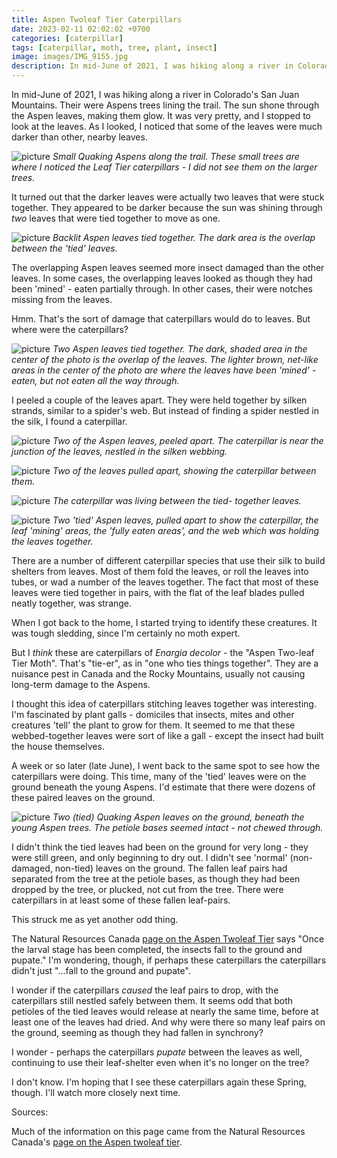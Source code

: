 ```yaml
---
title: Aspen Twoleaf Tier Caterpillars
date: 2023-02-11 02:02:02 +0700
categories: [caterpillar]
tags: [caterpillar, moth, tree, plant, insect]
image: images/IMG_9155.jpg
description: In mid-June of 2021, I was hiking along a river in Colorado’s San Juan Mountains. Their were Aspens trees lining the trail. The sun shone through the Aspen leaves, making them glow. It was very pretty, and I stopped to…
---
```


In mid-June of 2021, I was hiking along a river in Colorado's San Juan Mountains. Their were Aspens trees lining the trail. The sun shone through the Aspen leaves, making them glow. It was very pretty, and I stopped to look at the leaves. As I looked, I noticed that some of the leaves were much darker than other, nearby leaves.

![picture](https://tightloop.com/blog/wp-content/uploads/2023/02/IMG_9143.jpg?v=1676145095)
*Small Quaking Aspens along the trail. These small trees are where I noticed the Leaf Tier caterpillars - I did not see them on the larger trees.*

It turned out that the darker leaves were actually two leaves that were stuck together. They appeared to be darker because the sun was shining through _two_ leaves that were tied together to move as one.

![picture](https://tightloop.com/blog/wp-content/uploads/2023/02/IMG_9155.jpg?v=1676145103)
*Backlit Aspen leaves tied together. The dark area is the overlap between the 'tied' leaves.*

The overlapping Aspen leaves seemed more insect damaged than the other leaves. In some cases, the overlapping leaves looked as though they had been 'mined' - eaten partially through. In other cases, their were notches missing from the leaves.

Hmm. That's the sort of damage that caterpillars would do to leaves. But where were the caterpillars?

![picture](images/IMG_9231-1024x714.jpg)
*Two Aspen leaves tied together. The dark, shaded area in the center of the photo is the overlap of the leaves. The lighter brown, net-like areas in the center of the photo are where the leaves have been 'mined' - eaten, but not eaten all the way through.*

I peeled a couple of the leaves apart. They were held together by silken strands, similar to a spider's web. But instead of finding a spider nestled in the silk, I found a caterpillar.

![picture](images/IMG_9161-1024x683.jpg)
*Two of the Aspen leaves, peeled apart. The caterpillar is near the junction of the leaves, nestled in the silken webbing.*

![picture](images/IMG_9151.jpg)
*Two of the leaves pulled apart, showing the caterpillar between them.*

![picture](images/IMG_9146.jpg)
*The caterpillar was living between the tied- together leaves.*

![picture](images/IMG_9237.jpg)
*Two 'tied' Aspen leaves, pulled apart to show the caterpillar, the leaf 'mining' areas, the 'fully eaten areas', and the web which was holding the leaves together.*

There are a number of different caterpillar species that use their silk to build shelters from leaves. Most of them fold the leaves, or roll the leaves into tubes, or wad a number of the leaves together. The fact that most of these leaves were tied together in pairs, with the flat of the leaf blades pulled neatly together, was strange.

When I got back to the home, I started trying to identify these creatures. It was tough sledding, since I'm certainly no moth expert.

But I _think_ these are caterpillars of _Enargia decolor_ - the "Aspen Two-leaf Tier Moth". That's "tie-er", as in "one who ties things together". They are a nuisance pest in Canada and the Rocky Mountains, usually not causing long-term damage to the Aspens.

I thought this idea of caterpillars stitching leaves together was interesting. I'm fascinated by plant galls - domiciles that insects, mites and other creatures 'tell' the plant to grow for them. It seemed to me that these webbed-together leaves were sort of like a gall - except the insect had built the house themselves.

A week or so later (late June), I went back to the same spot to see how the caterpillars were doing. This time, many of the 'tied' leaves were on the ground beneath the young Aspens. I'd estimate that there were dozens of these paired leaves on the ground.

![picture](images/IMG_9238.jpg)
*Two (tied) Quaking Aspen leaves on the ground, beneath the young Aspen trees. The petiole bases seemed intact - not chewed through.*

I didn't think the tied leaves had been on the ground for very long - they were still green, and only beginning to dry out. I didn't see 'normal' (non-damaged, non-tied) leaves on the ground. The fallen leaf pairs had separated from the tree at the petiole bases, as though they had been dropped by the tree, or plucked, not cut from the tree. There were caterpillars in at least some of these fallen leaf-pairs.

This struck me as yet another odd thing.

The Natural Resources Canada [page on the Aspen Twoleaf Tier](https://tidcf.nrcan.gc.ca/en/insects/factsheet/9949) says "Once the larval stage has been completed, the insects fall to the ground and pupate." I'm wondering, though, if perhaps these caterpillars the caterpillars didn't just "...fall to the ground and pupate".

I wonder if the caterpillars _caused_ the leaf pairs to drop, with the caterpillars still nestled safely between them. It seems odd that both petioles of the tied leaves would release at nearly the same time, before at least one of the leaves had dried. And why were there so many leaf pairs on the ground, seeming as though they had fallen in synchrony?

I wonder - perhaps the caterpillars _pupate_ between the leaves as well, continuing to use their leaf-shelter even when it's no longer on the tree?

I don't know. I'm hoping that I see these caterpillars again these Spring, though. I'll watch more closely next time.

Sources:

Much of the information on this page came from the Natural Resources Canada's [page on the Aspen twoleaf tier](https://tidcf.nrcan.gc.ca/en/insects/factsheet/9949).
